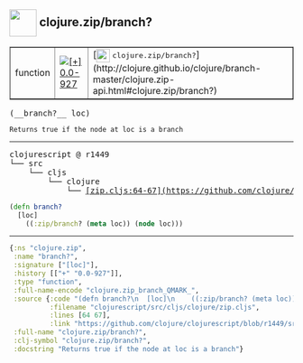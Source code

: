 ## <img width="48px" valign="middle" src="http://i.imgur.com/Hi20huC.png"> clojure.zip/branch?

 <table border="1">
<tr>
<td>function</td>
<td><a href="https://github.com/cljsinfo/api-refs/tree/0.0-927"><img valign="middle" alt="[+] 0.0-927" src="https://img.shields.io/badge/+-0.0--927-lightgrey.svg"></a> </td>
<td>
[<img height="24px" valign="middle" src="http://i.imgur.com/1GjPKvB.png"> <samp>clojure.zip/branch?</samp>](http://clojure.github.io/clojure/branch-master/clojure.zip-api.html#clojure.zip/branch?)
</td>
</tr>
</table>

 <samp>
(__branch?__ loc)<br>
</samp>

```
Returns true if the node at loc is a branch
```

---

 <pre>
clojurescript @ r1449
└── src
    └── cljs
        └── clojure
            └── <ins>[zip.cljs:64-67](https://github.com/clojure/clojurescript/blob/r1449/src/cljs/clojure/zip.cljs#L64-L67)</ins>
</pre>

```clj
(defn branch?
  [loc]
    ((:zip/branch? (meta loc)) (node loc)))
```


---

```clj
{:ns "clojure.zip",
 :name "branch?",
 :signature ["[loc]"],
 :history [["+" "0.0-927"]],
 :type "function",
 :full-name-encode "clojure.zip_branch_QMARK_",
 :source {:code "(defn branch?\n  [loc]\n    ((:zip/branch? (meta loc)) (node loc)))",
          :filename "clojurescript/src/cljs/clojure/zip.cljs",
          :lines [64 67],
          :link "https://github.com/clojure/clojurescript/blob/r1449/src/cljs/clojure/zip.cljs#L64-L67"},
 :full-name "clojure.zip/branch?",
 :clj-symbol "clojure.zip/branch?",
 :docstring "Returns true if the node at loc is a branch"}

```
